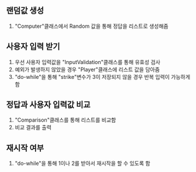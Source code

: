 ## 랜덤값 생성
1. "Computer"클래스에서 Random 값을 통해 정답을 리스트로 생성해줌

## 사용자 입력 받기
1. 우선 사용자 입력값을 "InputValidation"클래스를 통해 유효성 검사
2. 예외가 발생하지 않았을 경우 "Player"클래스에 리스트 값을 담아줌
3. "do-while"을 통해 "strike"변수가 3이 저장되지 않을 경우 반복 입력이 가능하게 함

## 정답과 사용자 입력값 비교
1. "Comparison"클래스를 통해 리스트를 비교함
2. 비교 결과를 출력

## 재시작 여부
1. "do-while"을 통해 1이나 2를 받아서 재시작을 할 수 있도록 함